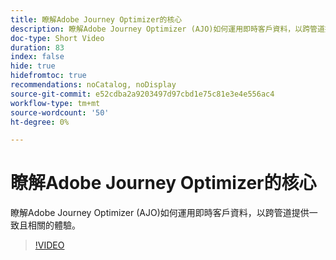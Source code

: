 ```yaml
---
title: 瞭解Adobe Journey Optimizer的核心
description: 瞭解Adobe Journey Optimizer (AJO)如何運用即時客戶資料，以跨管道提供一致且相關的體驗。
doc-type: Short Video
duration: 83
index: false
hide: true
hidefromtoc: true
recommendations: noCatalog, noDisplay
source-git-commit: e52cdba2a9203497d97cbd1e75c81e3e4e556ac4
workflow-type: tm+mt
source-wordcount: '50'
ht-degree: 0%

---
```



# 瞭解Adobe Journey Optimizer的核心

瞭解Adobe Journey Optimizer (AJO)如何運用即時客戶資料，以跨管道提供一致且相關的體驗。

<!-- 62_S522_3442522_82_understanding-the-core-of-adobe-journey-optimizer -->
>[!VIDEO](https://video.tv.adobe.com/v/3458249/?learn=on&enablevpops=true)
